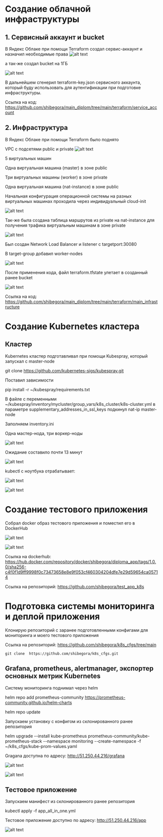 # Создание облачной инфраструктуры
## 1. Сервисный аккаунт и bucket
В Яндекс Облаке при помощи Terraform создал сервис-аккаунт и назначил необходимые права
![alt text](image.png)

а так-же создал bucket на 1ГБ

![alt text](image1.png)

В дальнейшем сгенерил terraform-key.json сервисного аккаунта, который буду использовать для аутентификации при подготовке инфраструктуры.

Ссылка на код: https://github.com/shibegora/main_diplom/tree/main/terraform/service_account

## 2. Инфраструктура
В Яндекс Облаке при помощи Terraform было поднято

VPC c подсетями public и private
![alt text](image-2.png)

5 виртуальных машин

Одна виртуальная машина (master) в зоне public

Три виртуальных машины (worker) в зоне private

Одна виртуальная машина (nat-instance) в зоне public

Начальная конфигурация операционной системы на разных виртуальных машинах проходила через индивидуальный cloud-init

![alt text](image-3.png)

Так-же была создана таблица маршрутов из private на nat-instance для получения трафика виртуальным машинам в зоне private

![alt text](image-4.png)

Был создан Network Load Balancer и listener с targetport:30080

В target-group добавил worker-nodes

![alt text](image-5.png)

После применения кода, файл terraform.tfstate улетает в созданный ранее bucket

![alt text](image-6.png)

Ссылка на код: https://github.com/shibegora/main_diplom/tree/main/terraform/main_infrastructure

# Создание Kubernetes кластера
## Кластер

Kubernetes кластер подготавливал при помощи Kubespray, который запускал с master-node

git clone https://github.com/kubernetes-sigs/kubespray.git

Поставил зависимости

pip install -r ~/kubespray/requirements.txt

В файле с переменными ~/kubespray/inventory/mycluster/group_vars/k8s_cluster/k8s-cluster.yml в параметре supplementary_addresses_in_ssl_keys подкинул nat-ip master-node

Заполняем inventory.ini

Одна мастер-нода, три воркер-ноды

![alt text](image-7.png)

Ожидание составило почти 13 минут

![alt text](image-8.png)

kubectl с ноутбука отрабатывает:

![alt text](image-9.png)

![alt text](image-10.png)

# Создание тестового приложения
Собрал docker образ тестового приложения и поместил его в DockerHub

![alt text](image-11.png)

![alt text](image-12.png)

Ссылка на dockerhub: https://hub.docker.com/repository/docker/shibegora/diploma_app/tags/1.0.0/sha256-c4f0f1d9ff9998f0c73473658e8e9f053cf460304204dfe7e29d59654ca05714

Ссылка на репозиторий: https://github.com/shibegora/test_app_k8s

# Подготовка cистемы мониторинга и деплой приложения
Клонирую репозиторий с заранее подготовленными конфигами для мониторинга и моего тестового приложения

Ссылка на репозиторий: https://github.com/shibegora/k8s_cfgs/tree/main

```git clone  https://github.com/shibegora/k8s_cfgs.git ```

## Grafana, prometheus, alertmanager, экспортер основных метрик Kubernetes

Систему мониторинга поднимал через helm

helm repo add prometheus-community https://prometheus-community.github.io/helm-charts

helm repo update

Запускаем установку с конфигом из склонированного ранее репозитория

helm upgrade --install kube-prometheus prometheus-community/kube-prometheus-stack --namespace monitoring --create-namespace -f ~/k8s_cfgs/kube-prom-values.yaml

Gragana доступна по адресу: http://51.250.44.216/grafana

![alt text](image-13.png)

![alt text](image-14.png)

## Тестовое приложение
Запускаем манифест из склонированного ранее репозитория

kubectl apply -f app_all_in_one.yml

Тестовое приложение доступно по адресу: http://51.250.44.216/app

![alt text](image-15.png)

